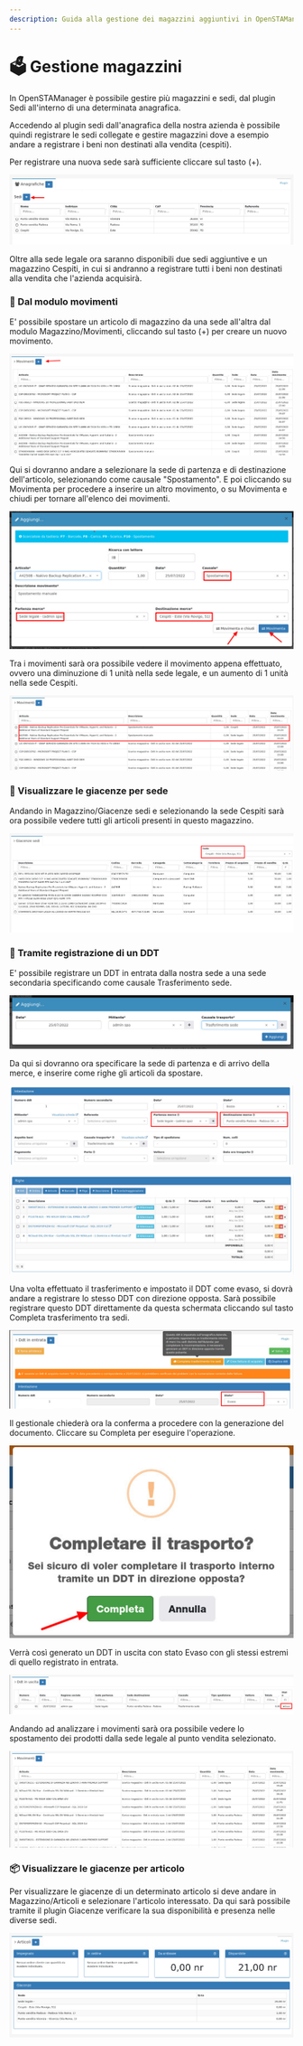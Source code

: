 ```yaml
---
description: Guida alla gestione dei magazzini aggiuntivi in OpenSTAManager
---
```


# 🗳 Gestione magazzini

In OpenSTAManager è possibile gestire più magazzini e sedi, dal plugin Sedi all'interno di una determinata anagrafica.

Accedendo al plugin sedi dall'anagrafica della nostra azienda è possibile quindi registrare le sedi collegate e gestire magazzini dove a esempio andare a registrare i beni non destinati alla vendita (cespiti).

Per registrare una nuova sede sarà sufficiente cliccare sul tasto (+).

![](<../../.gitbook/assets/immagine (304).png>)

Oltre alla sede legale ora saranno disponibili due sedi aggiuntive e un magazzino Cespiti, in cui si andranno a registrare tutti i beni non destinati alla vendita che l'azienda acquisirà.

### 🚚 Dal modulo movimenti

E' possibile spostare un articolo di magazzino da una sede all'altra dal modulo Magazzino/Movimenti, cliccando sul tasto (+) per creare un nuovo movimento.

![](<../../.gitbook/assets/immagine (329).png>)

Qui si dovranno andare a selezionare la sede di partenza e di destinazione dell'articolo, selezionando come causale "Spostamento". E poi cliccando su Movimenta per procedere a inserire un altro movimento, o su Movimenta e chiudi per tornare all'elenco dei movimenti.

![](<../../.gitbook/assets/immagine (263).png>)

Tra i movimenti sarà ora possibile vedere il movimento appena effettuato, ovvero una diminuzione di 1 unità nella sede legale, e un aumento di 1 unità nella sede Cespiti.

![](<../../.gitbook/assets/immagine (317).png>)

### 🏡 Visualizzare le giacenze per sede

Andando in Magazzino/Giacenze sedi e selezionando la sede Cespiti sarà ora possibile vedere tutti gli articoli presenti in questo magazzino.

![](<../../.gitbook/assets/immagine (306).png>)

### 🧾 Tramite registrazione di un DDT

E' possibile registrare un DDT in entrata dalla nostra sede a una sede secondaria specificando come causale Trasferimento sede.

![](<../../.gitbook/assets/immagine (264).png>)

Da qui si dovranno ora specificare la sede di partenza e di arrivo della merce, e inserire come righe gli articoli da spostare.

![](<../../.gitbook/assets/immagine (303).png>)

![](<../../.gitbook/assets/immagine (278).png>)

Una volta effettuato il trasferimento e impostato il DDT come evaso, si dovrà andare a registrare lo stesso DDT con direzione opposta. Sarà possibile registrare questo DDT direttamente da questa schermata cliccando sul tasto Completa trasferimento tra sedi.

![](<../../.gitbook/assets/immagine (276).png>)

Il gestionale chiederà ora la conferma a procedere con la generazione del documento. Cliccare su Completa per eseguire l'operazione.

&#x20;                                                                <img src="../../.gitbook/assets/immagine (275).png" alt="" data-size="original">



Verrà così generato un DDT in uscita con stato Evaso con gli stessi estremi di quello registrato in entrata.

![](<../../.gitbook/assets/immagine (308).png>)

Andando ad analizzare i movimenti sarà ora possibile vedere lo spostamento dei prodotti dalla sede legale al punto vendita selezionato.

![](<../../.gitbook/assets/immagine (7).png>)

### 📦 Visualizzare le giacenze per articolo

Per visualizzare le giacenze di un determinato articolo si deve andare in Magazzino/Articoli e selezionare l'articolo interessato. Da qui sarà possibile tramite il plugin Giacenze verificare la sua disponibilità e presenza nelle diverse sedi.

![](<../../.gitbook/assets/immagine (280).png>)

